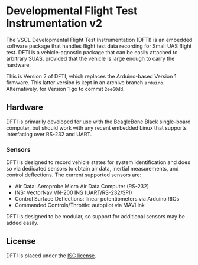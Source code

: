 # Developmental Flight Test Instrumentation v2

The VSCL Developmental Flight Test Instrumentation (DFTI) is an embedded 
software package that handles flight test data recording for Small UAS 
flight test.
DFTI is a vehicle-agnostic package that can be easily attached to 
arbitrary SUAS, provided that the vehicle is large enough to carry the 
hardware.

This is Version 2 of DFTI, which replaces the Arduino-based Version 1 
firmware.
This latter version is kept in an archive branch `arduino`.
Alternatively, for Version 1 go to commit `2ee60dd`.

## Hardware

DFTI is primarily developed for use with the BeagleBone Black 
single-board computer, but should work with any recent embedded Linux 
that supports interfacing over RS-232 and UART.

### Sensors

DFTI is designed to record vehicle states for system identification and 
does so via dedicated sensors to obtain air data, inertial 
measurements, and control deflections.
The current supported sensors are:

*   Air Data: Aeroprobe Micro Air Data Computer (RS-232)
*   INS: VectorNav VN-200 INS (UART/RS-232/SPI)
*   Control Surface Deflections: linear potentiometers via Arduino RIOs
*   Commanded Controls/Throttle: autopilot via MAVLink

DFTI is designed to be modular, so support for additional sensors may
be added easily.

## License

DFTI is placed under the [ISC license](./LICENSE.md).

